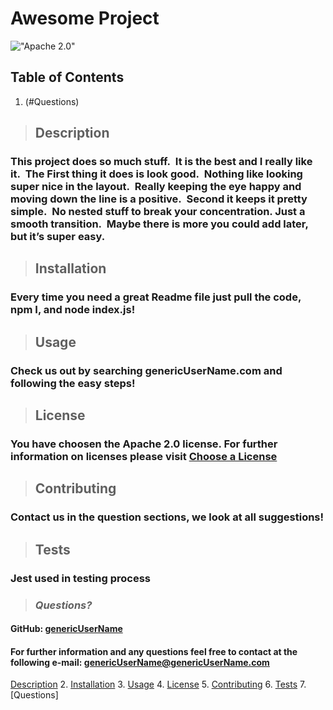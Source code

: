 # Awesome Project 
  !["Apache 2.0"](https://img.shields.io/badge/License-Apache%202.0-blue.svg)

  ## **Table of Contents**
  1. (#Questions)
  
  > ## **Description**
  ### This project does so much stuff.  It is the best and I really like it.  The First thing it does is look good.  Nothing like looking super nice in the layout.  Really keeping the eye happy and moving down the line is a positive.  Second it keeps it pretty simple.  No nested stuff to break your concentration. Just a smooth transition.  Maybe there is more you could add later, but it’s super easy.
 
  > ## **Installation**
  ### Every time you need a great Readme file just pull the code, npm I, and node index.js!
 
  > ## **Usage**
  ### Check us out by searching genericUserName.com and following the easy steps! 

  > ## **License**
  ### You have choosen the Apache 2.0 license.  For further information on licenses please visit [Choose a License](https://choosealicense.com/)
  
  > ## **Contributing**
  ### Contact us in the question sections, we look at all suggestions!
 
  > ## **Tests**
  ### Jest used in testing process

  > ### *Questions?*
   
  #### GitHub: [genericUserName](https://github.com/genericUserName) 
  #### For further information and any questions feel free to contact at the following e-mail: genericUserName@genericUserName.com
   


  

[Description](#Description)
  2. [Installation](#Installation)
  3. [Usage](#Usage)
  4. [License](#License)
  5. [Contributing](#Contributing)
  6. [Tests](#Tests)
  7. [Questions]